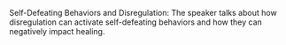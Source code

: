 Self-Defeating Behaviors and Disregulation: The speaker talks about how disregulation can activate self-defeating behaviors and how they can negatively impact healing.